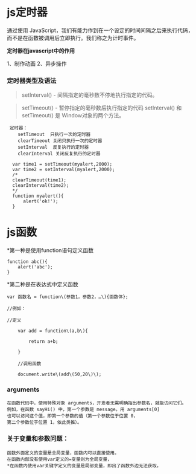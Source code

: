 # js定时器

通过使用 JavaScript，我们有能力作到在一个设定的时间间隔之后来执行代码，而不是在函数被调用后立即执行。我们称之为计时事件。

**定时器在javascript中的作用**

1、制作动画
2、异步操作

### 定时器类型及语法

> setInterval() - 间隔指定的毫秒数不停地执行指定的代码。

>  setTimeout() - 暂停指定的毫秒数后执行指定的代码 setInterval() 和 setTimeout() 是 Window对象的两个方法。

```
 定时器：
    setTimeout  只执行一次的定时器 
    clearTimeout 关闭只执行一次的定时器
    setInterval  反复执行的定时器
    clearInterval 关闭反复执行的定时器

  var time1 = setTimeout(myalert,2000);
  var time2 = setInterval(myalert,2000);
  /*
  clearTimeout(time1);
  clearInterval(time2);
  */
  function myalert(){
      alert('ok!');
  }
```

# js函数

*第一种是使用function语句定义函数

```
function abc(){
    alert('abc');
}
```

*第二种是在表达式中定义函数

```
var 函数名 = function\(参数1，参数2，…\){函数体};

//例如：

//定义

    var add = function\(a,b\){

        return a+b;

    }

    //调用函数

    document.write\(add\(50,20\)\);
```

### arguments

```
在函数代码中，使用特殊对象 arguments，开发者无需明确指出参数名，就能访问它们。
例如，在函数 sayHi() 中，第一个参数是 message。用 arguments[0] 
也可以访问这个值，即第一个参数的值（第一个参数位于位置 0，
第二个参数位于位置 1，依此类推）。
```

### 关于变量和参数问题：

```
函数外面定义的变量是全局变量，函数内可以直接使用。
在函数内部没有使用var定义的=变量则为全局变量，
*在函数内使用var关键字定义的变量是局部变量，即出了函数外边无法获取。
```